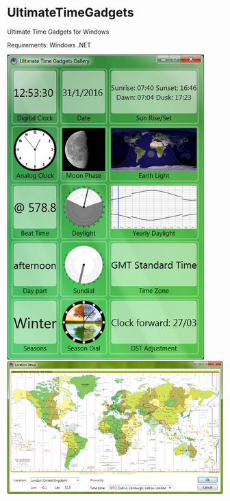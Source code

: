# UltimateTimeGadgets
Ultimate Time Gadgets for Windows

Requirements: Windows .NET

![Gallery](timegallery.png)
![Location](timelocation.png)